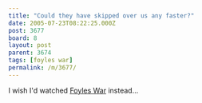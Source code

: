 ```yaml
---
title: "Could they have skipped over us any faster?"
date: 2005-07-23T08:22:25.000Z
post: 3677
board: 8
layout: post
parent: 3674
tags: [foyles war]
permalink: /m/3677/
---
```

I wish I'd watched <a href="/wiki/foyles+war">Foyles War</a> instead...
